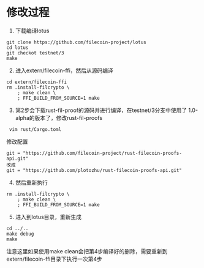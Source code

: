 # 修改过程
1.  下载编译lotus
```shell
git clone https://github.com/filecoin-project/lotus
cd lotus
git checkot testnet/3
make

```
2.  进入extern/filecoin-ffi，然后从源码编译
```shell
cd extern/filecoin-ffi
rm .install-filcrypto \
    ; make clean \
    ; FFI_BUILD_FROM_SOURCE=1 make
```
3. 第2步会下载rust-fil-proof的源码并进行编译，在testnet/3分支中使用了 1.0-alpha的版本了，修改rust-fil-proofs
```shell
 vim rust/Cargo.toml
```
修改配置
```
git = "https://github.com/filecoin-project/rust-filecoin-proofs-api.git"
改成
git = "https://github.com/plotozhu/rust-filecoin-proofs-api.git"
```
4. 然后重新执行 
```shell
rm .install-filcrypto \
    ; make clean \
    ; FFI_BUILD_FROM_SOURCE=1 make
```
5. 进入到lotus目录，重新生成
```shell
cd ../..
make debug
make 
```
注意这里如果使用make clean会把第4步编译好的删除，需要重新到extern/filecoin-ffi目录下执行一次第4步

